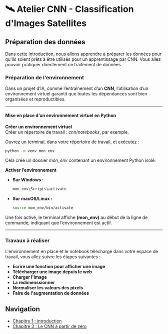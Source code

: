 # 🛰️ Atelier CNN - Classification d'Images Satellites 

## Préparation des données
Dans cette introduction, nous allons apprendre à préparer les données pour qu'ils soient prêts à être utilisés pour un apprentissage par CNN.
Vous allez pouvoir pratiquer directement ce traitement de données

### Préparation de l'environnement
Dans un projet d’IA, comme l’entraînement d’un **CNN**, l’utilisation d’un environnement virtuel garantit que toutes les dépendances sont bien organisées et reproductibles.  

---

#### **Mise en place d’un environnement virtuel en Python**  

**Créer un environnement virtuel**  
Créer un répertoire de travail : *cnn/notebooks*, par exemple.

Ouvrez un terminal, dans votre répertoire de travail, et exécutez :  
```bash
python -m venv mon_env
```
Cela crée un dossier *mon_env* contenant un environnement Python isolé.  

**Activer l’environnement**  
- **Sur Windows :**  
  ```bash
  mon_env\Scripts\activate
  ```
- **Sur macOS/Linux :**  
  ```bash
  source mon_env/bin/activate
  ```

Une fois activé, le terminal affiche **(mon_env)** au début de la ligne de commande, indiquant que l’environnement est actif.  

---

### Travaux à réaliser
L'environnement en place et le notebook téléchargé dans votre espace de travail, vous allez suivre les étapes suivantes : 
- **Ecrire une fonction pour afficher une image**  
- **Télécharger une image depuis le web**  
- **Charger l'image**  
- **La redimenssionner**
- **Normaliser les valeurs des pixels**
- **Faire de l'augmentation de données** 

## Navigation
- [Chapitre 1 : introduction](https://github.com/Stephane-ISEN/atelierCNN/tree/ch1_intro)
- [Chapitre 3 : Le CNN à partir de zéro](https://github.com/Stephane-ISEN/atelierCNN/tree/ch3_cnn_zero)
